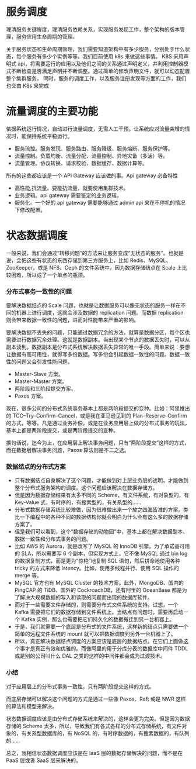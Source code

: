 # 服务调度

理清服务关键程度，理清服务依赖关系，实现服务发现工作，整个架构的版本管理，服务应用生命周期的管理。

关于服务状态和生命周期管理，我们需要知道架构中有多少服务，分别处于什么状态，每个服务有多少个实例等等。我们目前使用 k8s 来做这些事情。
K8S 采用声明式 api，将需要运行的应用以及他们之间的关系通过声明定义，并利用控制器模式不断检查是否满足声明并不断调整。通过简单的修改声明文件，就可以动态配置整个集群服务。
同时，服务的调度工作，以及服务注册发现等方面的工作，我们也交由 K8s 来完成

# 流量调度的主要功能

依据系统运行情况，自动进行流量调度，无需人工干预。让系统应对流量突增的情况时，能保持系统平稳运行。

- 服务流控。服务发现、服务路由、服务降级、服务熔断、服务保护等。
- 流量控制。负载均衡、流量分配、流量控制、异地灾备（多活）等。
- 流量管理。协议转换、请求校验、数据缓存、数据计算等。

所有的这些都应该是一个 API Gateway 应该做的事。Api gateway 必备特性

- 高性能,抗流量。要能抗流量，就要使用集群技术。
- 业务逻辑。api gateway 需要鉴定的业务逻辑。
- 服务化。一个好的 api gateway 需要能够通过 admin api 来在不停机的情况下修改配置。

# 状态数据调度

一般来说，我们会通过“转移问题”的方法来让服务变成“无状态的服务”。也就是说，会把这些有状态的东西存储到第三方服务上，比如 Redis、MySQL、ZooKeeper，或是 NFS、Ceph 的文件系统中。因为数据存储结点在 Scale 上比较困难，所以成了一个单点的瓶颈。

### 分布式事务一致性的问题

要解决数据结点的 Scale 问题，也就是让数据服务可以像无状态的服务一样在不同的机器上进行调度，这就会涉及数据的 replication 问题。而数据 replication 则会带来数据一致性的问题，进而对性能带来严重的影响。

要解决数据不丢失的问题，只能通过数据冗余的方法，就算是数据分区，每个区也需要进行数据冗余处理。这就是数据副本。当出现某个节点的数据丢失时，可以从副本读到。数据副本是分布式系统解决数据丢失异常的唯一手段。简单来说：要想让数据有高可用性，就得写多份数据。写多份会引起数据一致性的问题。数据一致性的问题又会引发性能问题。

- Master-Slave 方案。
- Master-Master 方案。
- 两阶段和三阶段提交方案。
- Paxos 方案。

现在，很多公司的分布式系统事务基本上都是两阶段提交的变种。比如：阿里推出的 TCC–Try–Confirm–Cancel，或是我在亚马逊见到的 Plan–Reserve–Confirm 的方式，等等。凡是通过业务补偿，或是在业务应用层上做的分布式事务的玩法，基本上都是两阶段提交，或是两阶段提交的变种。

换句话说，迄今为止，在应用层上解决事务问题，只有“两阶段提交”这样的方式，而在数据层解决事务问题，Paxos 算法则是不二之选。

### 数据结点的分布式方案

- 只有数据结点自身解决了这个问题，才能做到对上层业务层的透明，才能做到整个分布式服务架构的调度。这个问题应该解决在数据存储方。
- 但是因为数据存储结果有太多不同的 Scheme，有文件系统，有对象型的，有 Key-Value 式，有时序的，有搜索型的，有关系型的……
- 分布式数据存储系统比较难做，因为很难做出来一个放之四海皆准的方案。类比一下编程中的各种不同的数据结构你就会明白为什么会有这么多的数据存储方案了。
- 但是我们可以看到，这个“数据存储的动物园”中，基本上都在解决数据副本、数据一致性和分布式事务的问题。
- 比如 AWS 的 Aurora，就是改写了 MySQL 的 InnoDB 引擎。为了承诺高可用的 SLA，所以需要写 6 个副本，但实现方式上，它不像 MySQL 通过 bin log 的数据复制方式，而是更为“惊艳”地复制 SQL 语句，然后拼命地使用各种 tricky 的方式来降低 latency。比如，使用多线程并行、使用 SQL 操作的 merge 等。
- MySQL 官方也有 MySQL Cluster 的技术方案。此外，MongoDB、国内的 PingCAP 的 TiDB、国外的 CockroachDB，还有阿里的 OceanBase 都是为了解决大规模数据的写入和读取的问题而出现的数据库软件。
- 而对于一些需要文件存储的，则需要分布式文件系统的支持。试想，一个 Kafka 需要把它们的数据存储到文件系统上。当结点有问题时，需要再启动一个 Kafka 实例，那么也需要把它们持久化的数据搬迁到另一台机器上。
- 于是，我们就需要一个底层是分布式的文件系统，这样新的结点只需要做一个简单的远程文件系统的 mount 就可以把数据调度到另外一台机器上了。
- 所以，真正解决数据结点调度的方案应该是底层的数据结点。在它们上面做这个事才是真正有效和优雅的。而像阿里的用于分库分表的数据库中间件 TDDL 或是别的公司叫什么 DAL 之类的这样的中间件都会成为过渡技术。

### 小结

对于应用层上的分布式事务一致性，只有两阶段提交这样的方式。

而底层存储可以解决这个问题的方式是通过一些像 Paxos、Raft 或是 NWR 这样的算法和模型来解决。

状态数据调度应该是由分布式存储系统来解决的，这样会更为完美。但是因为数据存储的 Scheme 太多，所以，导致我们有各式各样的分布式存储系统，有文件对象的，有关系型数据库的，有 NoSQL 的，有时序数据的，有搜索数据的，有队列的……

总之，我相信状态数据调度应该是在 IaaS 层的数据存储解决的问题，而不是在 PaaS 层或者 SaaS 层来解决的。
